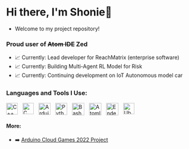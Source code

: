 # Hi there, I'm Shonie👋 
- Welcome to my project repository!

### Proud user of ~~Atom IDE~~  Zed

- 📈 Currently: Lead developer for ReachMatrix (enterprise software)
- 📈 Currently: Building Multi-Agent RL Model for Risk
- 📈 Currently: Continuing development on IoT Autonomous model car
<!--- ### [<img align="left" alt="youtubeimg" width="30px" src="https://user-images.githubusercontent.com/94767648/224810454-23103b36-deff-4c5c-ab0d-aab4a0eb4ae8.png" style="padding-right:10px;" />][youtube] [Youtube](https://www.youtube.com/@the4aminventor) --->

### Languages and Tools I Use:

[<img align="left" alt="C++" width="31px" src="https://user-images.githubusercontent.com/94767648/224788154-65db2b9c-ccdb-47f2-a245-423af5fb5da8.png" style="padding-right:10px;" />][youtube]
[<img align="left" alt="C" width="30px" src="https://user-images.githubusercontent.com/94767648/224791376-6f7baa8a-1552-4ed6-9613-1159731dfbff.png" style="padding-right:10px;" />][youtube]
[<img align="left" alt="Arduino" width="32px" src="https://user-images.githubusercontent.com/94767648/224791826-077a0d2c-2192-4eeb-90c0-4cf5d5521f3a.png" style="padding-right:10px;" />][youtube]
[<img align="left" alt="Python" width="32px" src="https://user-images.githubusercontent.com/94767648/224792510-925eed22-071e-4bd4-a5c8-3351a70e5598.png" style="padding-right:10px;" />][youtube]
[<img align="left" alt="Bash" width="33px" src="https://user-images.githubusercontent.com/94767648/224796800-ec914a6f-0522-4022-a606-7c17b39b99a7.png" style="padding-right:10px;" />][youtube]
[<img align="left" alt="AtomIDE" width="33px" src="https://user-images.githubusercontent.com/94767648/224800529-b85245e7-d2b9-43ec-b160-2817b20d6600.png" style="padding-right:10px;" />][youtube]
[<img align="left" alt="EndeavourOS" width="33px" src="https://user-images.githubusercontent.com/94767648/224802640-c8b3c537-32d1-42e7-b15d-03634729bf3e.png" style="padding-right:10px;" />][youtube]
[<img align="left" alt="Ubuntu" width="30px" src="https://user-images.githubusercontent.com/94767648/224800541-0b0f41f3-99f2-452f-85ea-6bb76d391fc6.png" style="padding-right:10px;" />][youtube]

<br />
<br />

#### More:
- ➡️ [Arduino Cloud Games 2022 Project](https://www.hackster.io/shonie4caplan/improving-work-efficiency-with-fitbit-cloudgames-e34b0e)

 
[youtube]: https://www.youtube.com/@caplanstudies
[linkedin]: https://www.linkedin.com/in/shonie-caplan-540139264/
